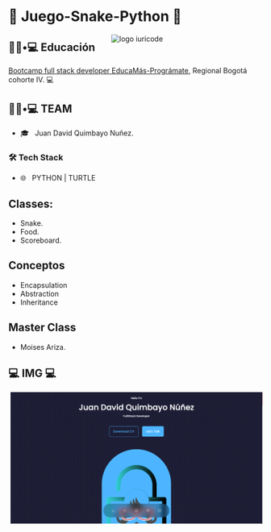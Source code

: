 #  :snake: Juego-Snake-Python :snake:

<img src="https://github.com/iuricode/iuricode/blob/main/ilus-code.svg" min-width="300px" max-width="300px" width="300px" align="right" alt="logo iuricode">


<h2> 👨🏻•💻 Educación </h2>

<p><a href="https://educamas.com.co/">Bootcamp full stack developer EducaMás-Prográmate</a>, Regional Bogotá cohorte IV. 💻 </br>
</em></p>

<h2> 👨🏻•💻 TEAM </h2>

- 🎓 &nbsp; Juan David Quimbayo Nuñez.


<h3>🛠 Tech Stack</h3>

- 🌐 &nbsp; PYTHON | TURTLE 


## Classes:
- Snake.
- Food.
- Scoreboard.

## Conceptos 
- Encapsulation
- Abstraction
- Inheritance

## Master Class  

- Moises Ariza.

<h2>💻 IMG 💻</h2>

<img align='right' src="https://github.com/JDQN/PortafolioWeb/blob/main/img1.png" width="500" />
